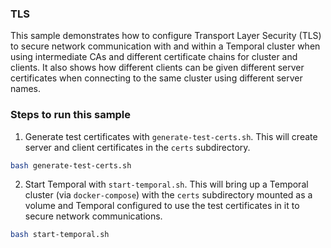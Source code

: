 ### TLS
This sample demonstrates how to configure Transport Layer Security (TLS) to secure network communication with and within a Temporal cluster when using intermediate CAs and different certificate chains for cluster and clients.
It also shows how different clients can be given different server certificates when connecting to the same cluster using different server names.

### Steps to run this sample
1. Generate test certificates with `generate-test-certs.sh`. This will create server and client certificates in the `certs` subdirectory.

```bash
bash generate-test-certs.sh
```

2. Start Temporal with `start-temporal.sh`. This will bring up a Temporal cluster (via `docker-compose`) with the `certs` subdirectory mounted as a volume and Temporal configured to use the test certificates in it to secure network communications.

```bash
bash start-temporal.sh
```

